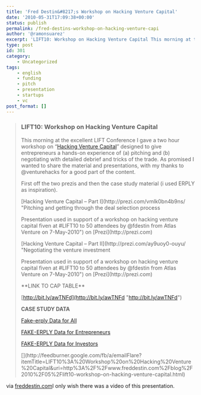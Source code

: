 ```yaml
---
title: 'Fred Destin&#8217;s Workshop on Hacking Venture Capital'
date: '2010-05-31T17:09:38+00:00'
status: publish
permalink: /fred-destins-workshop-on-hacking-venture-capi
author: '@ramonsuarez'
excerpt: 'LIFT10: Workshop on Hacking Venture Capital This morning at the excellent LIFT Conference I gave a two hour workshop on "Hacking Venture Capital" designed to give entrepreneurs a hands-on experience of (a) pitching and (b) negotiating with detaile...'
type: post
id: 301
category:
    - Uncategorized
tags:
    - english
    - funding
    - pitch
    - presentation
    - startups
    - vc
post_format: []
---
```

> ### LIFT10: Workshop on Hacking Venture Capital
> 
> This morning at the excellent LIFT Conference I gave a two hour workshop on “[Hacking Venture Capital](http://liftconference.com/fr/lift10/workshops/hacking-venture-capital)” designed to give entrepreneurs a hands-on experience of (a) pitching and (b) negotiating with detailed debrief and tricks of the trade. As promised I wanted to share the material and presentations, with my thanks to @venturehacks for a good part of the content.
> 
> First off the two prezis and then the case study material (i used ERPLY as inspiration).
> 
> <div class="prezi-player"><div class="prezi-player-links">[Hacking Venture Capital – Part I](http://prezi.com/vmlk0bn4b9ns/ "Pitching and getting through the deal selection process<p>Presentation used in support of a workshop on hacking venture capital fiven at #LIFT10 to 50 attendees by @fdestin from Atlas Venture on 7-May-2010") on [Prezi](http://prezi.com)
> 
> <div class="prezi-player"><div class="prezi-player-links">[Hacking Venture Capital – Part II](http://prezi.com/ay9uoy0-ouyu/ "Negotiating the venture investment</p><p>Presentation used in support of a workshop on hacking venture capital fiven at #LIFT10 to 50 attendees by @fdestin from Atlas Venture on 7-May-2010") on [Prezi](http://prezi.com)
> 
> </div></div>**LINK TO CAP TABLE**
> 
> [http://bit.ly/awTNFd](http://bit.ly/awTNFd "http://bit.ly/awTNFd")
> 
> **CASE STUDY DATA**
> 
> [Fake-erply Data for All](http://www.scribd.com/doc/31022497/Fake-erply-Data-for-All "View Fake-erply Data for All on Scribd")
> 
> [FAKE-ERPLY Data for Entrepreneurs](http://www.scribd.com/doc/31022517/FAKE-ERPLY-Data-for-Entrepreneurs "View FAKE-ERPLY Data for Entrepreneurs on Scribd")
> 
> [FAKE-ERPLY Data for Investors](http://www.scribd.com/doc/31022507/FAKE-ERPLY-Data-for-Investors "View FAKE-ERPLY Data for Investors on Scribd")
> 
> </div></div></div>[](http://feedburner.google.com/fb/a/emailFlare?itemTitle=LIFT10%3A%20Workshop%20on%20Hacking%20Venture%20Capital&uri=http%3A%2F%2Fwww.freddestin.com%2Fblog%2F2010%2F05%2Flift10-workshop-on-hacking-venture-capital.html)
> 
> </div>

via [freddestin.com](http://www.freddestin.com/blog/2010/05/lift10-workshop-on-hacking-venture-capital.html?utm_source=feedburner&utm_medium=feed&utm_campaign=Feed%3A+typepad%2FFredDestin+%28Fred+Destin%29)</div>I only wish there was a video of this presentation.

</div>